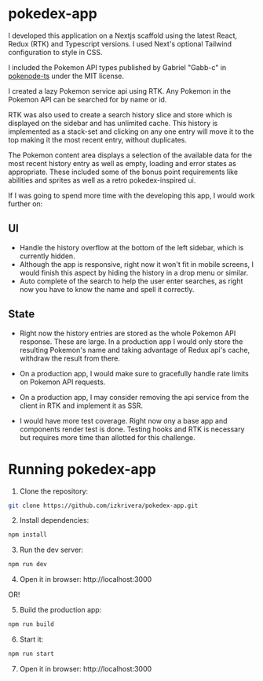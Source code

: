 # pokedex-app

I developed this application on a Nextjs scaffold using the latest React, Redux (RTK) and Typescript versions. I used Next's optional Tailwind configuration to style in CSS.

I included the Pokemon API types published by Gabriel "Gabb-c" in [pokenode-ts](https://github.com/Gabb-c/pokenode-ts) under the MIT license.

I created a lazy Pokemon service api using RTK. Any Pokemon in the Pokemon API can be searched for by name or id.

RTK was also used to create a search history slice and store which is displayed on the sidebar and has unlimited cache. This history is implemented as a stack-set and clicking on any one entry will move it to the top making it the most recent entry, without duplicates.

The Pokemon content area displays a selection of the available data for the most recent history entry as well as empty, loading and error states as appropriate. These included some of the bonus point requirements like abilities and sprites as well as a retro pokedex-inspired ui.

If I was going to spend more time with the developing this app, I would work further on:

## UI

- Handle the history overflow at the bottom of the left sidebar, which is currently hidden.
- Although the app is responsive, right now it won't fit in mobile screens, I would finish this aspect by hiding the history in a drop menu or similar.
- Auto complete of the search to help the user enter searches, as right now you have to know the name and spell it correctly.

## State

- Right now the history entries are stored as the whole Pokemon API response. These are large. In a production app I would only store the resulting Pokemon's name and taking advantage of Redux api's cache, withdraw the result from there.

- On a production app, I would make sure to gracefully handle rate limits on Pokemon API requests.

- On a production app, I may consider removing the api service from the client in RTK and implement it as SSR.

- I would have more test coverage. Right now ony a base app and components render test is done. Testing hooks and RTK is necessary but requires more time than allotted for this challenge.

# Running pokedex-app

1. Clone the repository:

```bash
git clone https://github.com/izkrivera/pokedex-app.git
```

2. Install dependencies:

```bash
npm install
```

3. Run the dev server:

```bash
npm run dev
```

4. Open it in browser: http://localhost:3000

OR!

5. Build the production app:

```bash
npm run build
```

6. Start it:

```bash
npm run start
```

7. Open it in browser: http://localhost:3000
